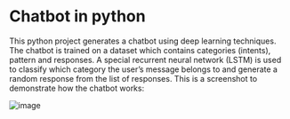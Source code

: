 # Chatbot in python
This python project generates a chatbot using deep learning techniques.
The chatbot is trained on a dataset which contains categories (intents), pattern and responses. A special recurrent neural 
network (LSTM) is used to classify which category the user’s message belongs to and generate a random response from the list of responses.
This is a screenshot to demonstrate how the chatbot works:


![image](https://user-images.githubusercontent.com/66313116/222941629-8641c089-ca64-4888-b500-5071b17e51ae.png)
